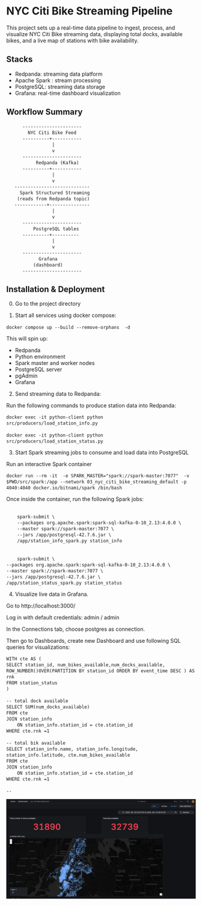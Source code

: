 # NYC Citi Bike Streaming Pipeline
This project sets up a real-time data pipeline to ingest, process, and visualize NYC Citi Bike streaming data, displaying total docks, available bikes, and a live map of stations with bike availability.

## Stacks

- Redpanda: streaming data platform
- Apache Spark : stream processing
- PostgreSQL: streaming data storage
- Grafana: real-time dashboard visualization

## Workflow Summary
          ----------------------
            NYC Citi Bike Feed 
          ----------+-----------
                     |
                     v
          ----------------------
               Redpanda (Kafka)
          ----------+-----------
                     |
                     v
       ----------------------------
         Spark Structured Streaming
        (reads from Redpanda topic)
       ------------+---------------
                     |
                     v
          ----------------------
              PostgreSQL tables     
          ----------+----------
                     |
                     v
          ----------------------
                Grafana       
              (dashboard)
          ----------------------

## Installation & Deployment
0. Go to the project directory

1. Start all services using docker compose:

`docker compose up --build --remove-orphans  -d `

This will spin up:
- Redpanda 
- Python environment
- Spark master and worker nodes
- PostgreSQL server
- pgAdmin
- Grafana

2. Send streaming data to Redpanda:

Run the following commands to produce station data into Redpanda:
```
docker exec -it python-client python src/producers/load_station_info.py

docker exec -it python-client python src/producers/load_station_status.py
```

3. Start Spark streaming jobs to consume and load data into PostgreSQL

Run an interactive Spark container
```
docker run --rm -it  -e SPARK_MASTER="spark://spark-master:7077"  -v $PWD/src/spark:/app --network 03_nyc_citi_bike_streaming_default -p 4040:4040 docker.io/bitnami/spark /bin/bash
```

Once inside the container, run the following Spark jobs:

```

    spark-submit \
    --packages org.apache.spark:spark-sql-kafka-0-10_2.13:4.0.0 \
    --master spark://spark-master:7077 \
    --jars /app/postgresql-42.7.6.jar \
    /app/station_info_spark.py station_info


    spark-submit \
--packages org.apache.spark:spark-sql-kafka-0-10_2.13:4.0.0 \
--master spark://spark-master:7077 \
--jars /app/postgresql-42.7.6.jar \
/app/station_status_spark.py station_status
```
4. Visualize live data in Grafana.

Go to http://localhost:3000/

Log in with default credentials: admin / admin

In the Connections tab, choose postgres as connection. 

Then go to Dashboards, create new Dashboard and use following SQL queries for visualizations:

```
WITH cte AS (
SELECT station_id, num_bikes_available,num_docks_available,
ROW_NUMBER()OVER(PARTITION BY station_id ORDER BY event_time DESC ) AS rnk
FROM station_status
)

-- total dock available
SELECT SUM(num_docks_available)
FROM cte
JOIN station_info 
	ON station_info.station_id = cte.station_id 
WHERE cte.rnk =1

-- total bik available
SELECT station_info.name, station_info.longitude, station_info.latitude, cte.num_bikes_available
FROM cte
JOIN station_info 
	ON station_info.station_id = cte.station_id 
WHERE cte.rnk =1

-- 

```

![](grafana.png)
